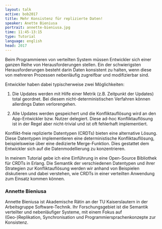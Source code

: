 ```yaml
---
layout: talk
active: bob2017
title: Mehr Konsistenz für replizierte Daten!
speaker: Anette Bieniusa
portrait: annette-bieniusa.jpg
time: 11:45-13:15
type: Tutorial
language: english
head: 2017
---
```



Beim Programmieren von verteilten System müssen Entwickler sich einer
ganzen Reihe von Herausforderungen stellen.  Ein der schwierigsten
Herausforderungen besteht darin Daten konsistent zu halten, wenn diese
von mehreren Prozessen nebenläufig zugreifbar und modifizierbar sind.

Entwickler haben dabei typischerweise zwei Möglichkeiten: 

1. Die Updates werden mit Hilfe einer Metrik (z.B. Zeitpunkt der
   Updates) total geordnet. Bei diesem nicht-deterministischen
   Verfahren können allerdings Daten verlorengehen.

2. Alle Updates werden gespeichert und die Konfliktauflösung wird an
   den App-Entwickler bzw. Nutzer delegiert. Diese ad-hoc
   Konfliktauflösung ist in der Regel aber nicht-trivial und ist oft
   fehlerhaft implementiert.

Konflikt-freie replizierte Datentypen (CRDTs) bieten eine alternative
Lösung.  Diese Datentypen implementieren eine deterministische
Konfliktauflösung, beispielsweise über eine dedizierte
Merge-Funktion. Dies gestattet dem Entwickler sich auf die
Datenmodellierung zu konzentrieren.

In meinem Tutorial gebe ich eine Einführung in eine Open-Source
Bibliothek für CRDTs in Erlang.  Die Semantik der verschiedenen
Datentypen und ihrer Strategien zur Konfliktauflösung werden wir
anhand von Beispielen diskutieren und dabei verstehen, wie CRDTs in
einer verteilten Anwendung zum Einsatz kommen können.

### Annette Bieniusa

Annette Bieniusa ist Akademische Rätin an der TU Kaiserslautern in der
Arbeitsgruppe Software-Technik. Ihr Forschungsgebiet ist die Semantik
verteilter und nebenläufiger Systeme, mit einem Fokus auf
(Geo-)Replikation, Synchronisation und Programmiersprachenkonzepte zur
Konsistenz.

